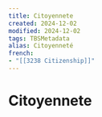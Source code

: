 ```yaml
---
title: Citoyennete
created: 2024-12-02
modified: 2024-12-02
tags: TBSMetadata
alias: Citoyenneté
french:
- "[[3238 Citizenship]]"
---
```

# Citoyennete
